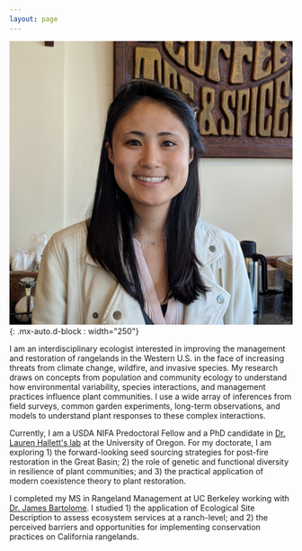 ```yaml
---
layout: page
---
```


![headshot](/../../assets/img/aboutme/headshot.jpg){: .mx-auto.d-block : width="250"}

I am an interdisciplinary ecologist interested in improving the management and restoration of rangelands in the Western U.S. in the face of increasing threats from climate change, wildfire, and invasive species. My research draws on concepts from population and community ecology to understand how environmental variability, species interactions, and management practices influence plant communities. I use a wide array of inferences from field surveys, common garden experiments, long-term observations, and models to understand plant responses to these complex interactions.

Currently, I am a USDA NIFA Predoctoral Fellow and a PhD candidate in [Dr. Lauren Hallett's lab](https://hallettlab.netlify.app/) at the University of Oregon. For my doctorate, I am exploring 1) the forward-looking seed sourcing strategies for post-fire restoration in the Great Basin; 2) the role of genetic and functional diversity in resilience of plant communities; and 3) the practical application of modern coexistence theory to plant restoration. 

I completed my MS in Rangeland Management at UC Berkeley working with [Dr. James Bartolome](https://ourenvironment.berkeley.edu/people/james-bartolome). I studied 1) the application of Ecological Site Description to assess ecosystem services at a ranch-level; and 2) the perceived barriers and opportunities for implementing conservation practices on California rangelands.

